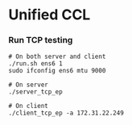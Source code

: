 # Unified CCL

### Run TCP testing

```
# On both server and client
./run.sh ens6 1
sudo ifconfig ens6 mtu 9000

# On server
./server_tcp_ep

# On client
./client_tcp_ep -a 172.31.22.249
```